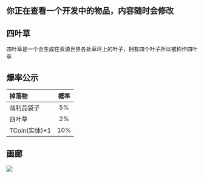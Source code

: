 ## 你正在查看一个开发中的物品，内容随时会修改

## 四叶草

四叶草是一个会生成在资源世界各处草坪上的叶子，拥有四个叶子所以被称作四叶草



## 爆率公示

| 掉落物              | 概率      |
| :---               | :---:     |
| 战利品袋子          | 5%        | 
| 四叶草             | 2%        |
| TCoin(实体)*1      | 10%       |

## 画廊

![](https://www.tatysmp.love/images/about/miao.png)